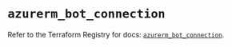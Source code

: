 # `azurerm_bot_connection`

Refer to the Terraform Registry for docs: [`azurerm_bot_connection`](https://registry.terraform.io/providers/hashicorp/azurerm/4.24.0/docs/resources/bot_connection).
